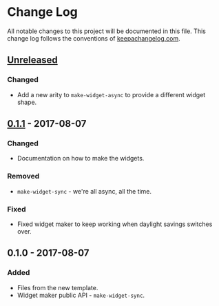 # Change Log
All notable changes to this project will be documented in this file. This change log follows the conventions of [keepachangelog.com](http://keepachangelog.com/).

## [Unreleased]
### Changed
- Add a new arity to `make-widget-async` to provide a different widget shape.

## [0.1.1] - 2017-08-07
### Changed
- Documentation on how to make the widgets.

### Removed
- `make-widget-sync` - we're all async, all the time.

### Fixed
- Fixed widget maker to keep working when daylight savings switches over.

## 0.1.0 - 2017-08-07
### Added
- Files from the new template.
- Widget maker public API - `make-widget-sync`.

[Unreleased]: https://github.com/your-name/config-component/compare/0.1.1...HEAD
[0.1.1]: https://github.com/your-name/config-component/compare/0.1.0...0.1.1
